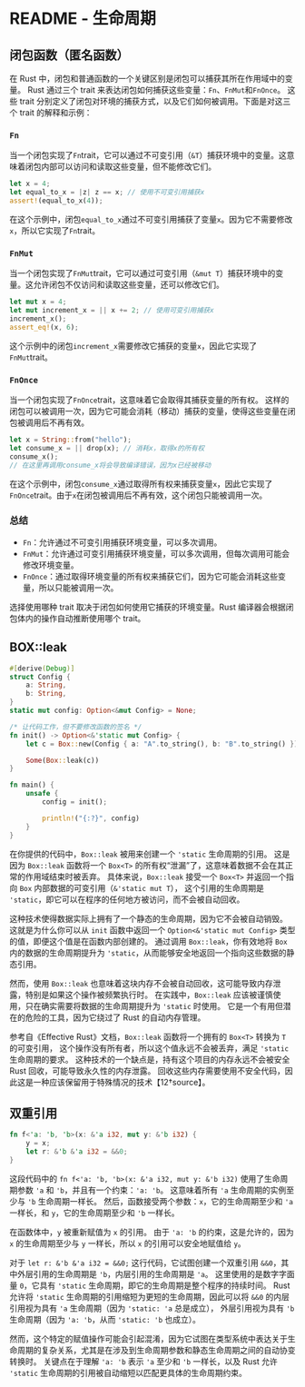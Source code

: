 # README - 生命周期

## 闭包函数（匿名函数）

在 Rust 中，闭包和普通函数的一个关键区别是闭包可以捕获其所在作用域中的变量。
Rust 通过三个 trait 来表达闭包如何捕获这些变量：`Fn`、`FnMut`和`FnOnce`。
这些 trait 分别定义了闭包对环境的捕获方式，以及它们如何被调用。下面是对这三个 trait 的解释和示例：

### `Fn`

当一个闭包实现了`Fn`trait，它可以通过不可变引用（`&T`）捕获环境中的变量。这意味着闭包内部可以访问和读取这些变量，但不能修改它们。

```rust
let x = 4;
let equal_to_x = |z| z == x; // 使用不可变引用捕获x
assert!(equal_to_x(4));
```

在这个示例中，闭包`equal_to_x`通过不可变引用捕获了变量`x`。因为它不需要修改`x`，所以它实现了`Fn`trait。

### `FnMut`

当一个闭包实现了`FnMut`trait，它可以通过可变引用（`&mut T`）捕获环境中的变量。这允许闭包不仅访问和读取这些变量，还可以修改它们。

```rust
let mut x = 4;
let mut increment_x = || x += 2; // 使用可变引用捕获x
increment_x();
assert_eq!(x, 6);
```

这个示例中的闭包`increment_x`需要修改它捕获的变量`x`，因此它实现了`FnMut`trait。

### `FnOnce`

当一个闭包实现了`FnOnce`trait，这意味着它会取得其捕获变量的所有权。
这样的闭包可以被调用一次，因为它可能会消耗（移动）捕获的变量，使得这些变量在闭包被调用后不再有效。

```rust
let x = String::from("hello");
let consume_x = || drop(x); // 消耗x，取得x的所有权
consume_x();
// 在这里再调用consume_x将会导致编译错误，因为x已经被移动
```

在这个示例中，闭包`consume_x`通过取得所有权来捕获变量`x`，因此它实现了`FnOnce`trait。由于`x`在闭包被调用后不再有效，这个闭包只能被调用一次。

### 总结

- `Fn`：允许通过不可变引用捕获环境变量，可以多次调用。
- `FnMut`：允许通过可变引用捕获环境变量，可以多次调用，但每次调用可能会修改环境变量。
- `FnOnce`：通过取得环境变量的所有权来捕获它们，因为它可能会消耗这些变量，所以只能被调用一次。

选择使用哪种 trait 取决于闭包如何使用它捕获的环境变量。Rust 编译器会根据闭包体内的操作自动推断使用哪个 trait。

## BOX::leak

```rust
#[derive(Debug)]
struct Config {
    a: String,
    b: String,
}
static mut config: Option<&mut Config> = None;

/* 让代码工作，但不要修改函数的签名 */
fn init() -> Option<&'static mut Config> {
    let c = Box::new(Config { a: "A".to_string(), b: "B".to_string() });

    Some(Box::leak(c))
}

fn main() {
    unsafe {
        config = init();

        println!("{:?}", config)
    }
}
```

在你提供的代码中，`Box::leak` 被用来创建一个 `'static` 生命周期的引用。
这是因为 `Box::leak` 函数将一个 `Box<T>` 的所有权“泄漏”了，这意味着数据不会在其正常的作用域结束时被丢弃。
具体来说，`Box::leak` 接受一个 `Box<T>` 并返回一个指向 `Box` 内部数据的可变引用（`&'static mut T`），
这个引用的生命周期是 `'static`，即它可以在程序的任何地方被访问，而不会被自动回收。

这种技术使得数据实际上拥有了一个静态的生命周期，因为它不会被自动销毁。
这就是为什么你可以从 `init` 函数中返回一个 `Option<&'static mut Config>` 类型的值，即便这个值是在函数内部创建的。
通过调用 `Box::leak`，你有效地将 `Box` 内的数据的生命周期提升为 `'static`，从而能够安全地返回一个指向这些数据的静态引用。

然而，使用 `Box::leak` 也意味着这块内存不会被自动回收，这可能导致内存泄露，特别是如果这个操作被频繁执行时。
在实践中，`Box::leak` 应该被谨慎使用，只在确实需要将数据的生命周期提升为 `'static` 时使用。
它是一个有用但潜在的危险的工具，因为它绕过了 Rust 的自动内存管理。

参考自《Effective Rust》文档，`Box::leak` 函数将一个拥有的 `Box<T>` 转换为 `T` 的可变引用，
这个操作没有所有者，所以这个值永远不会被丢弃，满足 `'static` 生命周期的要求。
这种技术的一个缺点是，持有这个项目的内存永远不会被安全 Rust 回收，可能导致永久性的内存泄露。
回收这些内存需要使用不安全代码，因此这是一种应该保留用于特殊情况的技术【12†source】。

## 双重引用

```rust
fn f<'a: 'b, 'b>(x: &'a i32, mut y: &'b i32) {
    y = x;
    let r: &'b &'a i32 = &&0;
}
```

这段代码中的 `fn f<'a: 'b, 'b>(x: &'a i32, mut y: &'b i32)` 使用了生命周期参数 `'a` 和 `'b`，并且有一个约束：`'a: 'b`。
这意味着所有 `'a` 生命周期的实例至少与 `'b` 生命周期一样长。
然后，函数接受两个参数：`x`，它的生命周期至少和 `'a` 一样长，和 `y`，它的生命周期至少和 `'b` 一样长。

在函数体中，`y` 被重新赋值为 `x` 的引用。
由于 `'a: 'b` 的约束，这是允许的，因为 `x` 的生命周期至少与 `y` 一样长，所以 `x` 的引用可以安全地赋值给 `y`。

对于 `let r: &'b &'a i32 = &&0;` 这行代码，它试图创建一个双重引用 `&&0`，其中外层引用的生命周期是 `'b`，内层引用的生命周期是 `'a`。
这里使用的是数字字面量 `0`，它具有 `'static` 生命周期，即它的生命周期是整个程序的持续时间。
Rust 允许将 `'static` 生命周期的引用缩短为更短的生命周期，因此可以将 `&&0` 的内层引用视为具有 `'a` 生命周期（因为 `'static: 'a` 总是成立），
外层引用视为具有 `'b` 生命周期（因为 `'a: 'b`，从而 `'static: 'b` 也成立）。

然而，这个特定的赋值操作可能会引起混淆，因为它试图在类型系统中表达关于生命周期的复杂关系，尤其是在涉及到生命周期参数和静态生命周期之间的自动协变转换时。
关键点在于理解 `'a: 'b` 表示 `'a` 至少和 `'b` 一样长，以及 Rust 允许 `'static` 生命周期的引用被自动缩短以匹配更具体的生命周期约束。
